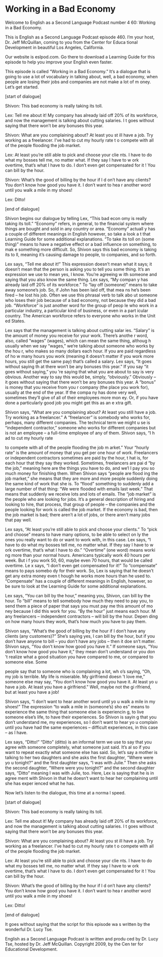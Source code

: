 # Working in a Bad Economy

Welcome to English as a Second Language Podcast number 4 60: Working in a Bad Economy.

This is English as a Second Language Podcast episode 460.  I’m your host, Dr. Jeff McQuillan, coming to you from the Center for Educa tional Development in beautiful Los Angeles, California.

Our website is eslpod.com.  Go there to download a Learning Guide for this episode to help you improve your English even faster.

This episode is called “Working in a Bad Economy.”  It’s a dialogue that is going to use a lot of vocabulary in talking about, well, a bad  economy, when people are losing their jobs and companies are not make a lot of m oney.  Let’s get started.

[start of dialogue]

Shivon:  This bad economy is really taking its toll.

Lex:  Tell me about it!  My company has already laid off 20% of its workforce, and now the management is talking about cutting salaries.  I t goes without saying that there won’t be any bonuses this year.

Shivon:  What are you complaining about?  At least you st ill have a job.  Try working as a freelancer.  I’ve had to cut my hourly rate t o compete with all of the people flooding the job market.

Lex:  At least you’re still able to pick and choose your clie nts.  I have to do what my bosses tell me, no matter what.  If they say I have to w ork overtime, that’s what I have to do.  I don’t even get compensated for it !  You can bill by the hour.

Shivon:  What’s the good of billing by the hour if I d on’t have any clients?  You don’t know how good you have it.  I don’t want to hea r another word until you walk a mile in my shoes!

Lex:  Ditto!

[end of dialogue]

 Shivon begins our dialogue by telling Lex, “This bad econ omy is really taking its toll.”  “Economy” refers, in general, to the financial system where things are bought and sold in any country or area.  “Economy” actuall y has a couple of different meanings in English however, so take a look a t that Learning Guide for some additional explanations.  “To take its toll on (some thing)” means to have a negative effect or a bad influence on something, to mak e something more difficult.  So, Shivon says this bad economy is taking its to ll, meaning it’s causing damage to people, to companies, and so forth.

Lex says, “Tell me about it!”  This expression doesn’t mean what it says; it doesn’t mean that the person is asking you to tell you some thing.  It’s an expression we use to mean yes, I know.  You’re agreeing w ith someone and saying that you also know the same thing.  Lex says, “My compan y has already laid off 20% of its workforce.”  To “lay off (someone)” means to take away someone’s job.  So, if John has been laid off, that mea ns he’s been fired – he lost his job.  Often we use this phrasal verb to talk abo ut someone who loses their job because of a bad economy, not because they did a  bad job. “Workforce” is just another word for the group of peop le who work in a particular industry, a particular kind of business, or even in a part icular country.  The American workforce refers to everyone who works in the Unit ed States.

Lex says that the management is talking about cutting salar ies.  “Salary” is the amount of money you receive for your work.  There’s anothe r word, also, called “wages” (wages), which can mean the same thing, althoug h usually when we say “wages,” we’re talking about someone who works by the hou r, who makes so many dollars each hour.  If you are paid regardless of ho w many hours you work (meaning it doesn’t matter if you work more hours, you still get the same pay) that’s called a salary.  Lex says, “It goes without saying th at there won’t be any bonuses this year.”  If you say “it goes without saying,” you ’re saying that what you are about to say is very obvious.  Another way to say this would be, simply, “obviously.”  Obviously – it goes without saying that there won’t be any bonuses this year.  A “bonus” is money that you receive from you r company (the place you work for), usually at the end of the year.  If the compa ny has done very well, sometimes they’ll give of all of their employees more mon ey.  Or, if you have done a particularly good job you might get this as an e xtra gift.

Shivon says, “What are you complaining about?  At least you  still have a job.  Try working as a freelancer.”  A “freelancer” is somebody who works for, perhaps, many different companies.  The technical term we might u se is “independent contractor,” someone who works for different companies but  is not an employee – a full-time employee of any of them.  Shivon says, “I h ad to cut my hourly rate

 to compete with all of the people flooding the job m arket.”  Your “hourly rate” is the amount of money that you get per one hour of work.   Freelancers or independent contractors sometimes are paid by the hour, t hat is, for each hour that they say they worked.  Sometimes, freelancers are pai d “by the job,” meaning here are the things you have to do, and we’l l pay you so much money for finishing them.  When Shivon says “people are flood ing the job market,” she means that they are more and more people suddenly doing the same kind of work that she is.  To “flood” something to suddenly add a  large number of that thing: “We were flooded with emails last week.”  That  means that suddenly we receive lots and lots of emails.  The “job market” is the  people who are looking for jobs.  It’s a general description of hiring and looking to hire, that process, that group of people – the companies and the people looking  for work is called the job market.  If the economy is bad, then the job market is bad; there aren’t a lot of jobs, or there aren’t many jobs that pay well.

Lex says, “At least you’re still able to pick and choose your clients.”  To “pick and choose” means to have many options, to be able to select on ly the ones you really want to do or want to work with, in this case.  Lex says, “I have to do what my bosses tell me, no matter what.  If they say I have to w ork overtime, that’s what I have to do.”  “Overtime” (one word) means worki ng more than your normal hours.  Americans typically work 40 hours per week.  But i f you work 50, 60, maybe even 70 hours, that would be called overtime.  Le x says, “I don’t even get compensated for it!”  To “compensate” means to pays somebo dy for their work. So, Lex is saying that he doesn’t get any extra money even t hough he works more hours than he used to.  “Compensate” has a couple of different meanings in English, however, so be sure to look at the Learning Guide for some additional explanations.

Lex says, “You can bill by the hour,” meaning you, Shivon,  can bill by the hour. To “bill” means to tell somebody how much they need to  pay you, to send them a piece of paper that says you must pay me this amount of mo ney because I did this work for you.  “By the hour” just means each hour.  M any freelancers – independent contractors – will bill by the hour.  Depen ding on how many hours they work, that’s how much you have to pay them.

Shivon says, “What’s the good of billing by the hour if I  don’t have any clients (any customers)?”  She’s saying yes, I can bill by the hour,  but if you don’t have anyone to bill – you don’t have any jobs – then it doe sn’t matter.  Shivon says, “You don’t know how good you have it.”  If someone says, “You don’t know how good you have it,” they mean don’t understand or you don ’t realize what a good situation you have compared to me, or compared to someone  else.  Some

 people say that to someone who is complaining a lot, wh o’s saying, “Oh, my job is terrible.  My life is miserable.  My girlfriend doesn ’t love me,” someone else may say, “You don’t know how good you have it.  At least yo u have a job.  At least you have a girlfriend.”  Well, maybe not the gi rlfriend, but at least you have a job!

Shivon says, “I don’t want to hear another word until yo u walk a mile in my shoes!”  The expression “to walk a mile in (someone’s) sho es” means to experience the same thing that someone else is experiencin g, to live someone else’s life, to have their experiences.  So Shivon is sayin g that you don’t understand me, my experiences, so I don’t want to hear yo u complain until you have had the same experiences  – difficult experiences, in this case – as I have.

Lex says, “Ditto!”  “Ditto” (ditto) is an informal term we use to say that you agree with someone completely, what someone just said.  It’s al so if you want to repeat exactly what someone else has said.  So, let’s say a mother  is talking to her two daughters and she asks the first daughter, “Where were yo u tonight?” and the first daughter says, “I was with Julie.”  Then she asks the second daughter, “Where were you tonight?” and the second daughter says,  “Ditto” meaning I was with Julie, too.  Here, Lex is saying that he is in agree ment with Shivon in that he doesn’t want to hear her complaining until she has exper ienced what he has.

Now let’s listen to the dialogue, this time at a norma l speed.

[start of dialogue]

Shivon:  This bad economy is really taking its toll.

Lex:  Tell me about it!  My company has already laid off 20% of its workforce, and now the management is talking about cutting salaries.  I t goes without saying that there won’t be any bonuses this year.

Shivon:  What are you complaining about?  At least you st ill have a job.  Try working as a freelancer.  I’ve had to cut my hourly rate t o compete with all of the people flooding the job market.

Lex:  At least you’re still able to pick and choose your clie nts.  I have to do what my bosses tell me, no matter what.  If they say I have to w ork overtime, that’s what I have to do.  I don’t even get compensated for it !  You can bill by the hour.

 Shivon:  What’s the good of billing by the hour if I d on’t have any clients?  You don’t know how good you have it.  I don’t want to hea r another word until you walk a mile in my shoes!

Lex:  Ditto!

[end of dialogue]

It goes without saying that the script for this episode wa s written by the wonderful Dr. Lucy Tse.



English as a Second Language Podcast is written and produ ced by Dr. Lucy Tse, hosted by Dr. Jeff McQuillan.  Copyright 2009, by the Cen ter for Educational Development.

